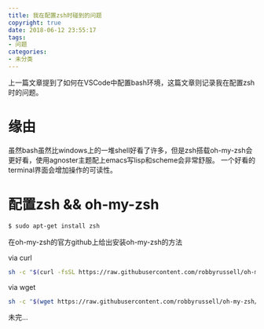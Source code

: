 ```yaml
---
title: 我在配置zsh时碰到的问题
copyright: true
date: 2018-06-12 23:55:17
tags:
- 问题
categories:
- 未分类
---
```


上一篇文章提到了如何在VSCode中配置bash环境，这篇文章则记录我在配置zsh时的问题。

# 缘由
虽然bash虽然比windows上的一堆shell好看了许多，但是zsh搭载oh-my-zsh会更好看，使用agnoster主题配上emacs写lisp和scheme会非常舒服。
一个好看的terminal界面会增加操作的可读性。

# 配置zsh && oh-my-zsh

```sh
$ sudo apt-get install zsh
```

在oh-my-zsh的官方github上给出安装oh-my-zsh的方法

via curl

```sh
sh -c "$(curl -fsSL https://raw.githubusercontent.com/robbyrussell/oh-my-zsh/master/tools/install.sh)"
```

via wget

```sh
sh -c "$(wget https://raw.githubusercontent.com/robbyrussell/oh-my-zsh/master/tools/install.sh -O -)"
```
未完...
